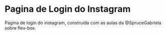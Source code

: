 # Pagina de Login do Instagram

Pagina de login do instagram, construida com as aulas da @SpruceGabriela sobre flex-box.
